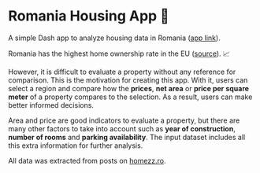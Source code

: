 # Romania Housing App 🏡
A simple Dash app to analyze housing data in Romania ([app link](https://romania-housing-a763442d975f.herokuapp.com/)).  

Romania has the highest home ownership rate in the EU ([source](https://ec.europa.eu/eurostat/databrowser/view/ILC_LVHO02__custom_3553007/bookmark/table?lang=en&bookmarkId=2457e44e-df35-4995-aacc-e79684402691)). 📈 

However, it is difficult to evaluate a property without any reference for comparison.
This is the motivation for creating this app. With it, users can select a region and 
compare how the **prices**, **net area** or **price per square meter** of a property compares to
the selection. As a result, users can make better informed decisions.

Area and price are good indicators to evaluate a property, but there are many other factors to take into account such as 
**year of construction**, **number of rooms** and **parking availability**. The input dataset
includes all this extra information for further analysis.

All data was extracted from posts on [homezz.ro](https://homezz.ro/).
